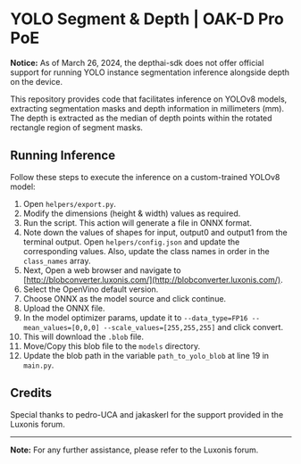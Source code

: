# YOLO Segment & Depth | OAK-D Pro PoE

**Notice:** As of March 26, 2024, the depthai-sdk does not offer official support for running YOLO instance segmentation inference alongside depth on the device.

This repository provides code that facilitates inference on YOLOv8 models, extracting segmentation masks and depth information in millimeters (mm). The depth is extracted as the median of depth points within the rotated rectangle region of segment masks.

## Running Inference

Follow these steps to execute the inference on a custom-trained YOLOv8 model:

1. Open `helpers/export.py`.
2. Modify the dimensions (height & width) values as required.
3. Run the script. This action will generate a file in ONNX format.
4. Note down the values of shapes for input, output0 and output1 from the terminal output. Open `helpers/config.json` and update the corresponding values. Also, update the class names in order in the `class_names` array.
5. Next, Open a web browser and navigate to [http://blobconverter.luxonis.com/](http://blobconverter.luxonis.com/).
6. Select the OpenVino default version.
7. Choose ONNX as the model source and click continue.
8. Upload the ONNX file.
9. In the model optimizer params, update it to `--data_type=FP16 --mean_values=[0,0,0] --scale_values=[255,255,255]` and click convert.
10. This will download the `.blob` file.
11. Move/Copy this blob file to the `models` directory.
12. Update the blob path in the variable `path_to_yolo_blob` at line 19 in `main.py`.

## Credits

Special thanks to pedro-UCA and jakaskerl for the support provided in the Luxonis forum.

---
**Note:** For any further assistance, please refer to the Luxonis forum.
